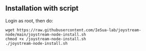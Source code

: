 ## Installation with script

Login as root, then do:
```
wget https://raw.githubusercontent.com/IeSua-lab/joystream-node/main/joystream-node-install.sh
chmod +x /joystream-node-install.sh
./joystream-node-install.sh
```

